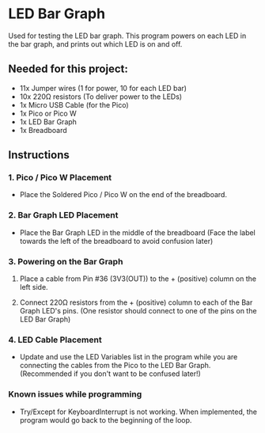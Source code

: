 # LED Bar Graph
Used for testing the LED bar graph. This program powers on each LED in the bar graph, and prints out which LED is on and off.

## Needed for this project:
* 11x Jumper wires (1 for power, 10 for each LED bar)
* 10x 220Ω resistors (To deliver power to the LEDs)
* 1x Micro USB Cable (for the Pico)
* 1x Pico or Pico W
* 1x LED Bar Graph
* 1x Breadboard

## Instructions

### 1. Pico / Pico W Placement 
* Place the Soldered Pico / Pico W on the end of the breadboard.


### 2. Bar Graph LED Placement
* Place the Bar Graph LED in the middle of the breadboard (Face the label towards the left of the breadboard to avoid confusion later)


### 3. Powering on the Bar Graph 
1. Place a cable from Pin #36 (3V3(OUT)) to the + (positive) column on the left side.

2. Connect 220Ω resistors from the + (positive) column to each of the Bar Graph LED's pins. (One resistor should connect to one of the pins on the LED Bar Graph)


### 4. LED Cable Placement
* Update and use the LED Variables list in the program while you are connecting the cables from the Pico to the LED Bar Graph. (Recommended if you don't want to be confused later!)


### Known issues while programming
* Try/Except for KeyboardInterrupt is not working. When implemented, the program would go back to the beginning of the loop.